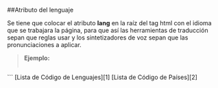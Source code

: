 ##Atributo del lenguaje

Se tiene que colocar el atributo **lang** en la raíz del tag html con el idioma que se trabajara la página, para que así las herramientas de traducción sepan que reglas usar y los sintetizadores de voz sepan que las pronunciaciones a aplicar.

>**Ejemplo:**
>```html
<!DOCTYPE html>
<html lang="es-pe">
</html>
```
[Lista de Código de Lenguajes][1]
[Lista de Código de Países][2]

[1]:[http://www.w3schools.com/tags/ref_language_codes.asp]
[2]:[http://www.w3schools.com/tags/ref_country_codes.asp]